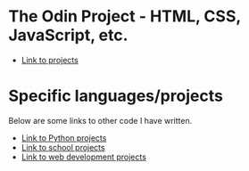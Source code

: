 # The Odin Project - HTML, CSS, JavaScript, etc.
- <a href="https://github.com/hewittaj/odin_project#clickable-link-to-view-projects-interactive">Link to projects</a>

# Specific languages/projects
Below are some links to other code I have written.
- <a href="https://github.com/orgs/hewittaj-python/repositories">Link to Python projects</a>
- <a href="https://github.com/orgs/hewittaj-schoolwork/repositories">Link to school projects</a>
- <a href="https://github.com/orgs/hewittaj-webdev/repositories">Link to web development projects</a>
<!---
hewittaj/hewittaj is a ✨ special ✨ repository because its `README.md` (this file) appears on your GitHub profile.
You can click the Preview link to take a look at your changes.
--->
